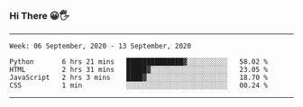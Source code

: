 ### Hi There 😀🖐
---
<!--START_SECTION:waka-->
```text
Week: 06 September, 2020 - 13 September, 2020

Python       6 hrs 21 mins   ██████████████▓░░░░░░░░░░   58.02 % 
HTML         2 hrs 31 mins   █████▓░░░░░░░░░░░░░░░░░░░   23.05 % 
JavaScript   2 hrs 3 mins    ████▓░░░░░░░░░░░░░░░░░░░░   18.70 % 
CSS          1 min           ░░░░░░░░░░░░░░░░░░░░░░░░░   00.24 % 
```
<!--END_SECTION:waka-->

---
